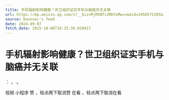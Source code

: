 ```yaml
---
title: 手机辐射影响健康？世卫组织证实手机与脑癌并无关联
url: https://mp.weixin.qq.com/s?__biz=MjM5NTc2MDYxMw==&mid=2458572205&idx=2&sn=7ca378be6a2dc1cd07f599d26b90021a
source: Doonsec's feed
date: 2024-09-07
fetch_date: 2025-10-06T18:25:39.020417
---
```


# 手机辐射影响健康？世卫组织证实手机与脑癌并无关联

：
，
。

视频
小程序
赞
，轻点两下取消赞
在看
，轻点两下取消在看
